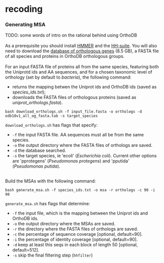 # recoding


### Generating MSA
TODO: some words of intro on the rational behind using OrthoDB 
<br><br>
As a prerequisite you should install [HMMER](http://hmmer.org/documentation.html) and the [HH-suite](https://github.com/soedinglab/hh-suite).
You will also need to download the [database of orthologous genes](https://v101.orthodb.org/download/odb10v1_all_og_fasta.tab.gz) (8.5 GB), 
a FASTA file of all species and proteins in OrthoDB orthologous groups.
<br><br>
For an input FASTA file of proteins all from the same species, featuring both the Uniprotd ids and AA sequences,
and for a chosen taxonomic level of orthology (set by default to *bacteria*), the following command:
 - returns the mapping betwen the Uniprot ids and OrthoDB ids (saved as *species_ids.txt*);
 - downloads the FASTA files of orthologous proteins (saved as *uniprot_orthologs.fasta*).

``bash download_orthologs.sh -f input_file.fasta -o orthologs -d odb10v1_all_og_fasta.tab -s target_species
``
 
``download_orthologs.sh`` has flags that specify:
- ``-f`` the input FASTA file. AA sequences must all be from the same species.
- ``-o`` the output directory where the FASTA files of orthologs are saved.
- ``-d`` the database searched.
- ``-s`` the target species, ie 'ecoli' (*Escherichia coli*). Current other options are 'pprotegens' (*Pseudomonas protegens*) and 'pputida'
(*Pseudomonas putida*). 

<br>
Build the MSAs with the following command:

``bash generate_msa.sh -f species_ids.txt -o msa -r orthologs -c 90 -i 90
``

``generate_msa.sh`` has flags that determine:
- ``-f`` the input file, which is the mapping between the Uniprot ids and OrthoDB ids.
- ``-o`` the output directory where the MSAs are saved.
- ``-r`` the directory where the FASTA files of orthologs are saved.
- ``-c`` the percentage of sequence coverage [optional, default=90].
- ``-i`` the percentage of identity coverage [optional, default=90].
- ``-d`` keep at least this seqs in each block of length 50 [optional, default=512].
- ``-s`` skip the final filtering step (`hhfilter`)
